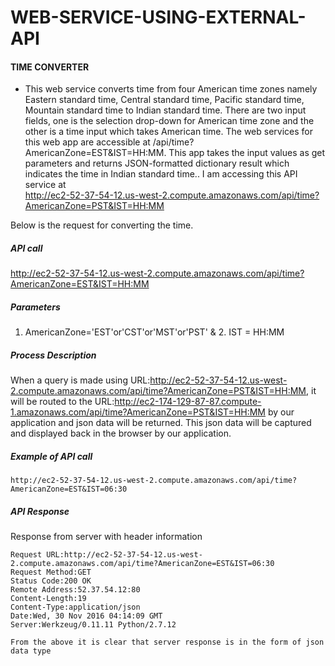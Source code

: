 # WEB-SERVICE-USING-EXTERNAL-API
#### TIME CONVERTER ####
* This web service converts time from four American time zones namely Eastern standard time, Central standard time, Pacific standard time, Mountain standard time to Indian standard time. There are two input fields, one is the selection drop-down for American time zone and the other is a time input which takes American time. The web services for this web app are accessible at /api/time?AmericanZone=EST&IST=HH:MM. This app takes the input values as get parameters and returns JSON-formatted dictionary result which indicates the time in Indian standard time.. I am accessing this  API service at        
http://ec2-52-37-54-12.us-west-2.compute.amazonaws.com/api/time?AmericanZone=PST&IST=HH:MM

Below is the request for converting the time.

##### API call #####
http://ec2-52-37-54-12.us-west-2.compute.amazonaws.com/api/time?AmericanZone=EST&IST=HH:MM

##### Parameters #####
1. AmericanZone='EST'or'CST'or'MST'or'PST' &  2. IST = HH:MM 

##### Process Description #####
When a query is made using URL:http://ec2-52-37-54-12.us-west-2.compute.amazonaws.com/api/time?AmericanZone=PST&IST=HH:MM, it will be routed
to the URL:http://ec2-174-129-87-87.compute-1.amazonaws.com/api/time?AmericanZone=PST&IST=HH:MM by our application and json data will be
returned. This json data will be captured and displayed back in the browser by our application.

##### Example of API call #####
```API
http://ec2-52-37-54-12.us-west-2.compute.amazonaws.com/api/time?AmericanZone=EST&IST=06:30
```

##### API Response #####
Response from server with header information
```Result
Request URL:http://ec2-52-37-54-12.us-west-2.compute.amazonaws.com/api/time?AmericanZone=EST&IST=06:30
Request Method:GET
Status Code:200 OK
Remote Address:52.37.54.12:80
Content-Length:19
Content-Type:application/json
Date:Wed, 30 Nov 2016 04:14:09 GMT
Server:Werkzeug/0.11.11 Python/2.7.12

From the above it is clear that server response is in the form of json data type
